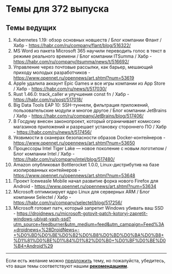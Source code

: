 # Темы для 372 выпуска

## Темы ведущих

1. Kubernetes 1.19: обзор основных новшеств / Блог компании Флант / Хабр - https://habr.com/ru/company/flant/blog/516322/
1. MS Word из пакета Microsoft 365 научили переводить голос в текст в режиме реального времени / Блог компании ITSumma / Хабр - https://habr.com/ru/company/itsumma/news/t/516692/
1. Управление через почтовые рассылки, как барьер, мешающий приходу молодых разработчиков - https://www.opennet.ru/opennews/art.shtml?num=53619
1. Apple удалила аккаунт Epic Games и все игры компании из App Store / Хабр - https://habr.com/ru/news/t/517030/
1. Rust 1.46.0: track_caller и улучшения const fn / Хабр - https://habr.com/ru/post/517018/
1. Big Data Tools EAP 10: SSH-туннели, фильтрация приложений, пользовательские модули и многое другое / Блог компании JetBrains / Хабр - https://habr.com/ru/company/JetBrains/blog/517406/
1. В Госдуму внесен законопроект, который ограничивает комиссию магазинов приложений и разрешает установку стороннего ПО / Хабр - https://habr.com/ru/news/t/517456/
1. Уязвимости в сканерах безопасности образов Docker-контейнеров - https://www.opennet.ru/opennews/art.shtml?num=53650
1. Процессоры Intel Tiger Lake — новое поколение с новым логотипом / Блог компании Intel / Хабр - https://habr.com/ru/company/intel/blog/517480/
1. Amazon опубликовал Bottlerocket 1.0.0, Linux-дистрибутив на базе изолированных контейнеров - https://www.opennet.ru/opennews/art.shtml?num=53648
1. Проект Iceweasle Mobile начал развитие форка нового Firefox для Android - https://www.opennet.ru/opennews/art.shtml?num=53634
1. Microsoft оптимизирует ядро Linux для серверных ARM / Блог компании Selectel / Хабр - https://habr.com/ru/company/selectel/blog/517256/
1. Microsoft готовит патч, который запретит Windows убивать ваш SSD - https://droidnews.ru/microsoft-gotovit-patch-kotoryj-zapretit-windows-ubivat-vash-ssd?utm_source=feedburner&utm_medium=feed&utm_campaign=Feed%3A+droidnews+%28DroidNews+-+%D0%BD%D0%BE%D0%B2%D0%B8%D0%BD%D0%BA%D0%B8+%D1%81%D0%BE%D1%84%D1%82%D0%B0+%D0%BF%D0%BE%D0%B4+Android%29

---

Если есть желание можно [предложить](themes_from_listeners.md) тему, но пожалуйста, убедитесь, что ваши темы соответствуют нашим **[рекомендациям](Recommendations_for_the_proposed_topics.md)**.
